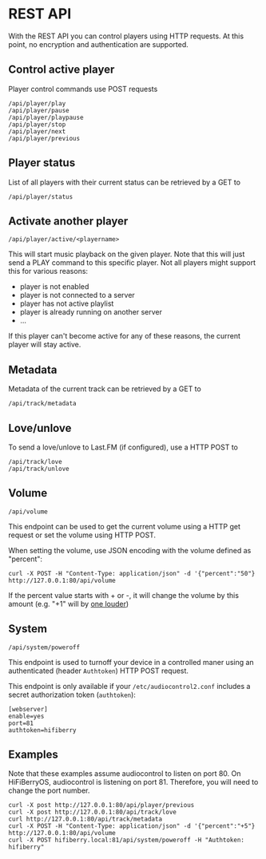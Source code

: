 # REST API

With the REST API you can control players using HTTP requests. At this point, no encryption and authentication are supported.

## Control active player

Player control commands use POST requests
```
/api/player/play
/api/player/pause
/api/player/playpause
/api/player/stop
/api/player/next
/api/player/previous
```

## Player status

List of all players with their current status can be retrieved by a GET to
```
/api/player/status
```

## Activate another player
```
/api/player/active/<playername>
```

This will start music playback on the given player. Note that this will just send a
PLAY command to this specific player. Not all players might support this for various reasons:
- player is not enabled
- player is not connected to a server
- player has not active playlist
- player is already running on another server
- ...

If this player can't become active for any of these reasons, the current player will stay active.

## Metadata

Metadata of the current track can be retrieved by a GET to 
```
/api/track/metadata
```

## Love/unlove

To send a love/unlove to Last.FM (if configured), use a HTTP POST to

```
/api/track/love
/api/track/unlove
```

## Volume

```
/api/volume
```

This endpoint can be used to get the current volume using a HTTP get request
or set the volume using HTTP POST.

When setting the volume, use JSON encoding with the volume defined as "percent":

```
curl -X POST -H "Content-Type: application/json" -d '{"percent":"50"} http://127.0.0.1:80/api/volume
```

If the percent value starts with + or -, it will change the volume by this amount (e.g. "+1" will by
[one louder](https://www.youtube.com/watch?v=_sRhuh8Aphc))

## System
```
/api/system/poweroff
```

This endpoint is used to turnoff your device in a controlled maner using an authenticated (header `Authtoken`) HTTP POST request.

This endpoint is only available if your `/etc/audiocontrol2.conf` includes a secret authorization token (`authtoken`):
```
[webserver]
enable=yes
port=81
authtoken=hifiberry
```

## Examples

Note that these examples assume audiocontrol to listen on port 80. On HiFiBerryOS, audiocontrol is listening on port 81. Therefore, you will need to change the port number.

```
curl -X post http://127.0.0.1:80/api/player/previous
curl -X post http://127.0.0.1:80/api/track/love
curl http://127.0.0.1:80/api/track/metadata
curl -X POST -H "Content-Type: application/json" -d '{"percent":"+5"} http://127.0.0.1:80/api/volume
curl -X POST hifiberry.local:81/api/system/poweroff -H "Authtoken: hifiberry"
```
